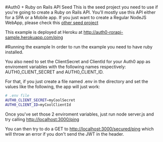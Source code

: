 #Auth0 + Ruby on Rails API Seed
This is the seed project you need to use if you're going to create a Ruby on Rails API. You'll mostly use this API either for a SPA or a Mobile app. If you just want to create a Regular NodeJS WebApp, please check this [other seed project](https://github.com/auth0/ruby-auth0/tree/master/examples/ruby-on-rails-webapp)

This example is deployed at Heroku at http://auth0-rorapi-sample.herokuapp.com/ping

#Running the example
In order to run the example you need to have ruby installed.

You also need to set the ClientSecret and ClientId for your Auth0 app as enviroment variables with the following names respectively: AUTH0_CLIENT_SECRET and AUTH0_CLIENT_ID.

For that, if you just create a file named .env in the directory and set the values like the following, the app will just work:

````bash
# .env file
AUTH0_CLIENT_SECRET=myCoolSecret
AUTH0_CLIENT_ID=myCoolClientId
````

Once you've set those 2 enviroment variables, just run node server.js and try calling [http://localhost:3000/ping](http://localhost:3000/ping)

You can then try to do a GET to [http://localhost:3000/secured/ping](http://localhost:3000/secured/ping) which will throw an error if you don't send the JWT in the header.
